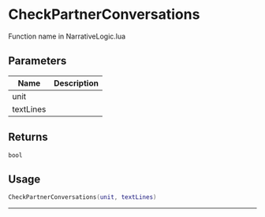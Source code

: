 # CheckPartnerConversations

Function name in NarrativeLogic.lua

## Parameters

| Name      | Description |
| --------- | ----------- |
| unit      |             |
| textLines |             |

## Returns

`bool`

## Usage

```lua
CheckPartnerConversations(unit, textLines)
```

---
